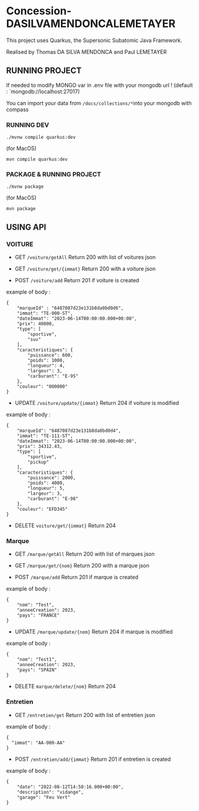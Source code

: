 # Concession-DASILVAMENDONCALEMETAYER

This project uses Quarkus, the Supersonic Subatomic Java Framework.

Realised by Thomas DA SILVA MENDONCA and Paul LEMETAYER
## RUNNING PROJECT

If needed to modify MONGO var in .env file with your mongodb url ! (default : `mongodb://localhost:27017)

You can import your data from `/docs/collections/*`into your mongodb with compass

### RUNNING DEV
```shell script
./mvnw compile quarkus:dev
```
(for MacOS)
```shell script
mvn compile quarkus:dev
```

### PACKAGE & RUNNING PROJECT
```shell script
./mvnw package
```
(for MacOS)
```shell script
mvn package
```

## USING API

### VOITURE

* GET `/voiture/getAll`
 Return 200 with list of voitures json

* GET `/voiture/get/{immat}`
  Return 200 with a voiture json

* POST `/voiture/add`
  Return 201 if voiture is created

example of body :
```
{
    "marqueId" : "6487087d23e131b8da0bd0d6",
    "immat": "TE-000-ST",
    "dateImmat": "2023-06-14T00:00:00.000+00:00",
    "prix": 40000,
    "type": [
        "sportive",
        "suv"
    ],
    "caracteristiques": {
        "puissance": 600,
        "poids": 1000,
        "longueur": 4,
        "largeur": 3,
        "carburant": "E-95"
    },
    "couleur": "000000"
}
```

* UPDATE `/voiture/update/{immat}`
  Return 204 if voiture is modified

example of body :
```
{
    "marqueId": "6487087d23e131b8da0bd0d4",
    "immat": "TE-111-ST",
    "dateImmat": "2023-06-14T00:00:00.000+00:00",
    "prix": 34312.43,
    "type": [
        "sportive",
        "pickup"
    ],
    "caracteristiques": {
        "puissance": 2000,
        "poids": 4000,
        "longueur": 5,
        "largeur": 3,
        "carburant": "E-98"
    },
    "couleur": "EFD345"
}
```

* DELETE `voiture/get/{immat}`
  Return 204


### Marque

* GET `/marque/getAll`
  Return 200 with list of marques json

* GET `/marque/get/{nom}`
  Return 200 with a marque json

* POST `/marque/add`
  Return 201 if marque is created

example of body :
```
{
    "nom": "Test",
    "anneeCreation": 2023,
    "pays": "FRANCE"
}
```

* UPDATE `/marque/update/{nom}`
  Return 204 if marque is modified

example of body :
```
{
    "nom": "Test1",
    "anneeCreation": 2023,
    "pays": "SPAIN"
}
```

* DELETE `marque/delete/{nom}`
  Return 204

### Entretien

* GET `/entretien/get`
  Return 200 with list of entretien json

example of body :
```
{
  "immat": "AA-000-AA"
}
```

* POST `/entretien/add/{immat}`
  Return 201 if entretien is created

example of body :
```
{
    "date": "2022-08-12T14:50:16.000+00:00",
    "description": "vidange", 
    "garage": "Feu Vert"
}
```
